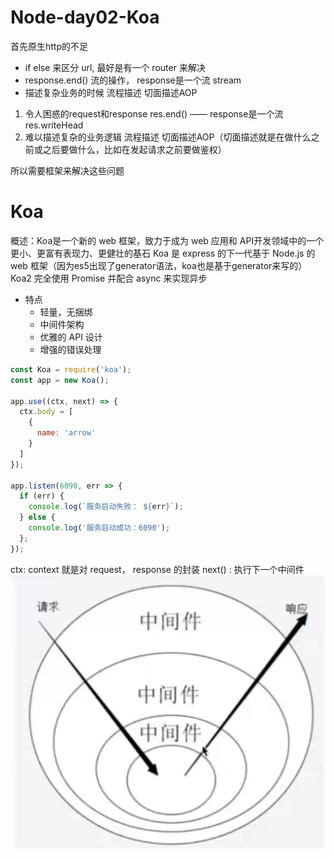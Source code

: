 # Node-day02-Koa
首先原生http的不足
- if else 来区分 url, 最好是有一个 router 来解决
- response.end() 流的操作， response是一个流 stream
- 描述复杂业务的时候
  流程描述
  切面描述AOP

1. 令人困惑的request和response
  res.end() —— response是一个流
  res.writeHead
2. 难以描述复杂的业务逻辑
  流程描述
  切面描述AOP（切面描述就是在做什么之前或之后要做什么，比如在发起请求之前要做鉴权）

所以需要框架来解决这些问题
# Koa
概述：Koa是一个新的 web 框架，致力于成为 web 应用和 API开发领域中的一个更小、更富有表现力、更健壮的基石
Koa 是 express 的下一代基于 Node.js 的 web 框架（因为es5出现了generator语法，koa也是基于generator来写的）
Koa2 完全使用 Promise 并配合 async 来实现异步
- 特点
  - 轻量，无捆绑
  - 中间件架构
  - 优雅的 API 设计
  - 增强的错误处理

```js
const Koa = require('koa');
const app = new Koa();

app.use((ctx, next) => {
  ctx.body = [
    {
      name: 'arrow'
    }
  ]
});

app.listen(6090, err => {
  if (err) {
    console.log(`服务启动失败： ${err}`);
  } else {
    console.log('服务启动成功：6090');
  };
});
```

ctx: context 就是对 request， response 的封装
next() : 执行下一个中间件
![midway](./img/01-midway.png)

